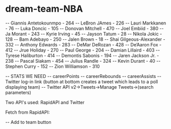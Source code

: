 # dream-team-NBA
-- Giannis Antetokounmpo - 264
-- LeBron JAmes - 226
-- Lauri Markkanen - 76
-- Luka Doncic - 105
-- Donovan Mitchell - 470
-- Joel Embiid - 380
-- Ja Morant - 243
-- Kyrie Irving - 45
-- Jayson Tatum - 28
-- Nikola Jokic - 128
-- Bam Adebayo - 250
-- Jalen Brown - 18
-- Shai Gilgeous-Alexander - 332
-- Anthony Edwards - 283
-- DeMar DeRozan - 428
-- De’Aaron Fox - 412
-- Jrue Holiday - 270
-- Paul George - 204
-- Damian Lillaird - 403
-- Tyrese Haliburton - 414
-- Demontis Sabonis - 194
-- Jaren Jackson Jr. - 238
-- Pascal Siakam - 454
-- Julius Randle - 324
-- Kevin Durant - 40
-- Stephen Curry - 152
-- Zion Williamson - 310

-- STATS WE NEED
-- careerPoints
-- careerRebounds
-- careerAssists
-- Twitter log-in link (button at bottom creates a tweet which leads to a poll displaying team)
-- Twitter API v2->Tweets->Manage Tweets->(search parameters)

Two API's used: RapidAPI and Twitter

Fetch from RapidAPI: 

-- Add to team button